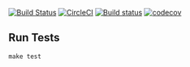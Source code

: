 [![Build Status](https://travis-ci.org/Frederick-S/sicp-exercises.svg?branch=master)](https://travis-ci.org/Frederick-S/sicp-exercises) [![CircleCI](https://circleci.com/gh/Frederick-S/sicp-exercises/tree/master.svg?style=shield)](https://circleci.com/gh/Frederick-S/sicp-exercises/tree/master) [![Build status](https://ci.appveyor.com/api/projects/status/pg07itkfgannqu27/branch/master?svg=true)](https://ci.appveyor.com/project/Frederick-S/sicp-exercises/branch/master) [![codecov](https://codecov.io/gh/Frederick-S/sicp-exercises/branch/master/graph/badge.svg)](https://codecov.io/gh/Frederick-S/sicp-exercises)

## Run Tests
```
make test
```
